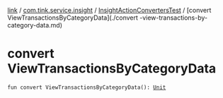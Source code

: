 [link](../../index.md) / [com.tink.service.insight](../index.md) / [InsightActionConvertersTest](index.md) / [convert ViewTransactionsByCategoryData](./convert -view-transactions-by-category-data.md)

# convert ViewTransactionsByCategoryData

`fun convert ViewTransactionsByCategoryData(): `[`Unit`](https://kotlinlang.org/api/latest/jvm/stdlib/kotlin/-unit/index.html)